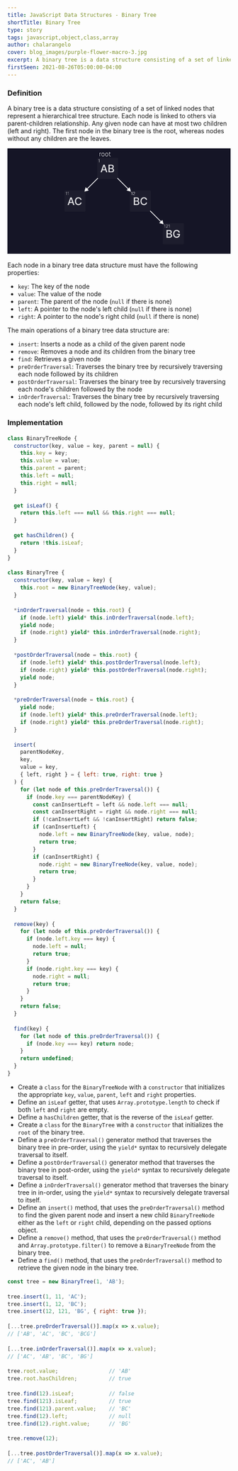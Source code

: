 ```yaml
---
title: JavaScript Data Structures - Binary Tree
shortTitle: Binary Tree
type: story
tags: javascript,object,class,array
author: chalarangelo
cover: blog_images/purple-flower-macro-3.jpg
excerpt: A binary tree is a data structure consisting of a set of linked nodes representing a hierarchical tree structure, in which each node can have at most two children.
firstSeen: 2021-08-26T05:00:00-04:00
---
```


### Definition

A binary tree is a data structure consisting of a set of linked nodes that represent a hierarchical tree structure. Each node is linked to others via parent-children relationship. Any given node can have at most two children (left and right). The first node in the binary tree is the root, whereas nodes without any children are the leaves.

![JavaScript Binary Tree visualization](./blog_images/ds-binary-tree.png)

Each node in a binary tree data structure must have the following properties:

- `key`: The key of the node
- `value`: The value of the node
- `parent`: The parent of the node (`null` if there is none)
- `left`: A pointer to the node's left child (`null` if there is none)
- `right`: A pointer to the node's right child (`null` if there is none)

The main operations of a binary tree data structure are:

- `insert`: Inserts a node as a child of the given parent node
- `remove`: Removes a node and its children from the binary tree
- `find`: Retrieves a given node
- `preOrderTraversal`: Traverses the binary tree by recursively traversing each node followed by its children
- `postOrderTraversal`: Traverses the binary tree by recursively traversing each node's children followed by the node
- `inOrderTraversal`: Traverses the binary tree by recursively traversing each node's left child, followed by the node, followed by its right child

### Implementation

```js
class BinaryTreeNode {
  constructor(key, value = key, parent = null) {
    this.key = key;
    this.value = value;
    this.parent = parent;
    this.left = null;
    this.right = null;
  }

  get isLeaf() {
    return this.left === null && this.right === null;
  }

  get hasChildren() {
    return !this.isLeaf;
  }
}

class BinaryTree {
  constructor(key, value = key) {
    this.root = new BinaryTreeNode(key, value);
  }

  *inOrderTraversal(node = this.root) {
    if (node.left) yield* this.inOrderTraversal(node.left);
    yield node;
    if (node.right) yield* this.inOrderTraversal(node.right);
  }

  *postOrderTraversal(node = this.root) {
    if (node.left) yield* this.postOrderTraversal(node.left);
    if (node.right) yield* this.postOrderTraversal(node.right);
    yield node;
  }

  *preOrderTraversal(node = this.root) {
    yield node;
    if (node.left) yield* this.preOrderTraversal(node.left);
    if (node.right) yield* this.preOrderTraversal(node.right);
  }

  insert(
    parentNodeKey,
    key,
    value = key,
    { left, right } = { left: true, right: true }
  ) {
    for (let node of this.preOrderTraversal()) {
      if (node.key === parentNodeKey) {
        const canInsertLeft = left && node.left === null;
        const canInsertRight = right && node.right === null;
        if (!canInsertLeft && !canInsertRight) return false;
        if (canInsertLeft) {
          node.left = new BinaryTreeNode(key, value, node);
          return true;
        }
        if (canInsertRight) {
          node.right = new BinaryTreeNode(key, value, node);
          return true;
        }
      }
    }
    return false;
  }

  remove(key) {
    for (let node of this.preOrderTraversal()) {
      if (node.left.key === key) {
        node.left = null;
        return true;
      }
      if (node.right.key === key) {
        node.right = null;
        return true;
      }
    }
    return false;
  }

  find(key) {
    for (let node of this.preOrderTraversal()) {
      if (node.key === key) return node;
    }
    return undefined;
  }
}
```

- Create a `class` for the `BinaryTreeNode` with a `constructor` that initializes the appropriate `key`, `value`, `parent`, `left` and `right` properties.
- Define an `isLeaf` getter, that uses `Array.prototype.length` to check if both `left` and `right` are empty.
- Define a `hasChildren` getter, that is the reverse of the `isLeaf` getter.
- Create a `class` for the `BinaryTree` with a `constructor` that initializes the `root` of the binary tree.
- Define a `preOrderTraversal()` generator method that traverses the binary tree in pre-order, using the `yield*` syntax to recursively delegate traversal to itself.
- Define a `postOrderTraversal()` generator method that traverses the binary tree in post-order, using the `yield*` syntax to recursively delegate traversal to itself.
- Define a `inOrderTraversal()` generator method that traverses the binary tree in in-order, using the `yield*` syntax to recursively delegate traversal to itself.
- Define an `insert()` method, that uses the `preOrderTraversal()` method to find the given parent node and insert a new child `BinaryTreeNode` either as the `left` or `right` child, depending on the passed options object.
- Define a `remove()` method, that uses the `preOrderTraversal()` method and `Array.prototype.filter()` to remove a `BinaryTreeNode` from the binary tree.
- Define a `find()` method, that uses the `preOrderTraversal()` method to retrieve the given node in the binary tree.

```js
const tree = new BinaryTree(1, 'AB');

tree.insert(1, 11, 'AC');
tree.insert(1, 12, 'BC');
tree.insert(12, 121, 'BG', { right: true });

[...tree.preOrderTraversal()].map(x => x.value);
// ['AB', 'AC', 'BC', 'BCG']

[...tree.inOrderTraversal()].map(x => x.value);
// ['AC', 'AB', 'BC', 'BG']

tree.root.value;                // 'AB'
tree.root.hasChildren;          // true

tree.find(12).isLeaf;           // false
tree.find(121).isLeaf;          // true
tree.find(121).parent.value;    // 'BC'
tree.find(12).left;             // null
tree.find(12).right.value;      // 'BG'

tree.remove(12);

[...tree.postOrderTraversal()].map(x => x.value);
// ['AC', 'AB']
```
